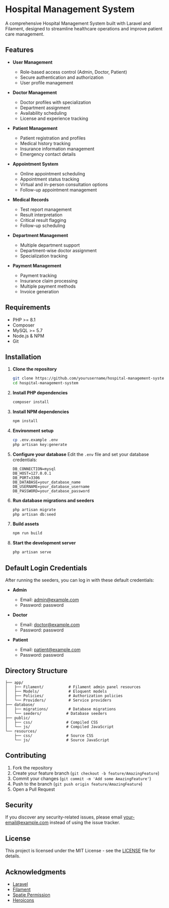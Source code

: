 # Hospital Management System

A comprehensive Hospital Management System built with Laravel and Filament, designed to streamline healthcare operations and improve patient care management.

## Features

- **User Management**
  - Role-based access control (Admin, Doctor, Patient)
  - Secure authentication and authorization
  - User profile management

- **Doctor Management**
  - Doctor profiles with specialization
  - Department assignment
  - Availability scheduling
  - License and experience tracking

- **Patient Management**
  - Patient registration and profiles
  - Medical history tracking
  - Insurance information management
  - Emergency contact details

- **Appointment System**
  - Online appointment scheduling
  - Appointment status tracking
  - Virtual and in-person consultation options
  - Follow-up appointment management

- **Medical Records**
  - Test report management
  - Result interpretation
  - Critical result flagging
  - Follow-up scheduling

- **Department Management**
  - Multiple department support
  - Department-wise doctor assignment
  - Specialization tracking

- **Payment Management**
  - Payment tracking
  - Insurance claim processing
  - Multiple payment methods
  - Invoice generation

## Requirements

- PHP >= 8.1
- Composer
- MySQL >= 5.7
- Node.js & NPM
- Git

## Installation

1. **Clone the repository**
   ```bash
   git clone https://github.com/yourusername/hospital-management-system.git
   cd hospital-management-system
   ```

2. **Install PHP dependencies**
   ```bash
   composer install
   ```

3. **Install NPM dependencies**
   ```bash
   npm install
   ```

4. **Environment setup**
   ```bash
   cp .env.example .env
   php artisan key:generate
   ```

5. **Configure your database**
   Edit the `.env` file and set your database credentials:
   ```
   DB_CONNECTION=mysql
   DB_HOST=127.0.0.1
   DB_PORT=3306
   DB_DATABASE=your_database_name
   DB_USERNAME=your_database_username
   DB_PASSWORD=your_database_password
   ```

6. **Run database migrations and seeders**
   ```bash
   php artisan migrate
   php artisan db:seed
   ```

7. **Build assets**
   ```bash
   npm run build
   ```

8. **Start the development server**
   ```bash
   php artisan serve
   ```

## Default Login Credentials

After running the seeders, you can log in with these default credentials:

- **Admin**
  - Email: admin@example.com
  - Password: password

- **Doctor**
  - Email: doctor@example.com
  - Password: password

- **Patient**
  - Email: patient@example.com
  - Password: password

## Directory Structure

```
├── app/
│   ├── Filament/           # Filament admin panel resources
│   ├── Models/             # Eloquent models
│   ├── Policies/           # Authorization policies
│   └── Providers/          # Service providers
├── database/
│   ├── migrations/         # Database migrations
│   └── seeders/           # Database seeders
├── public/
│   ├── css/               # Compiled CSS
│   └── js/                # Compiled JavaScript
└── resources/
    ├── css/               # Source CSS
    └── js/                # Source JavaScript
```

## Contributing

1. Fork the repository
2. Create your feature branch (`git checkout -b feature/AmazingFeature`)
3. Commit your changes (`git commit -m 'Add some AmazingFeature'`)
4. Push to the branch (`git push origin feature/AmazingFeature`)
5. Open a Pull Request

## Security

If you discover any security-related issues, please email [your-email@example.com](mailto:your-email@example.com) instead of using the issue tracker.

## License

This project is licensed under the MIT License - see the [LICENSE](LICENSE) file for details.

## Acknowledgments

- [Laravel](https://laravel.com)
- [Filament](https://filamentphp.com)
- [Spatie Permission](https://github.com/spatie/laravel-permission)
- [Heroicons](https://heroicons.com)
